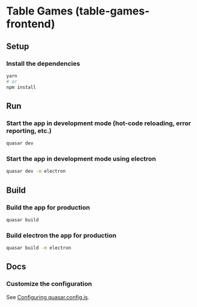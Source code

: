 # Table Games (table-games-frontend)


## Setup

### Install the dependencies
```bash
yarn
# or
npm install
```


## Run

### Start the app in development mode (hot-code reloading, error reporting, etc.)
```bash
quasar dev
```

### Start the app in development mode using electron
```bash
quasar dev -m electron
```

## Build

### Build the app for production
```bash
quasar build
```

### Build electron the app for production
```bash
quasar build -m electron
```

## Docs

### Customize the configuration
See [Configuring quasar.config.js](https://v2.quasar.dev/quasar-cli-vite/quasar-config-js).
